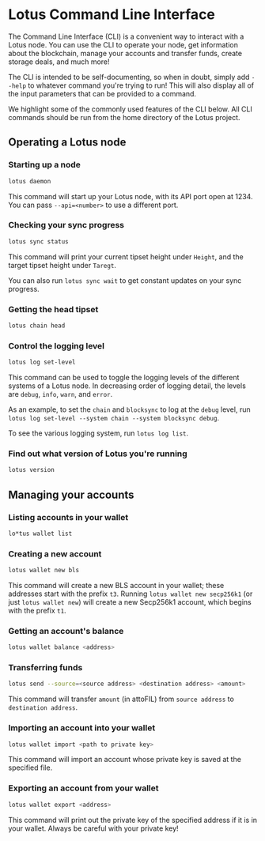 # Lotus Command Line Interface

The Command Line Interface (CLI) is a convenient way to interact with
a Lotus node. You can use the CLI to operate your node,
get information about the blockchain,
manage your accounts and transfer funds,
create storage deals, and much more! 

The CLI is intended to be self-documenting, so when in doubt, simply add `--help`
to whatever command you're trying to run! This will also display all of the 
input parameters that can be provided to a command.

We highlight some of the commonly
used features of the CLI below.
All CLI commands should be run from the home directory of the Lotus project.

## Operating a Lotus node

### Starting up a node

```sh
lotus daemon
```
This command will start up your Lotus node, with its API port open at 1234. 
You can pass `--api=<number>` to use a different port.

### Checking your sync progress

```sh
lotus sync status
```
This command will print your current tipset height under `Height`, and the target tipset height
under `Taregt`. 

You can also run `lotus sync wait` to get constant updates on your sync progress.

### Getting the head tipset

```sh
lotus chain head
```

### Control the logging level

```sh
lotus log set-level
```
This command can be used to toggle the logging levels of the different
systems of a Lotus node. In decreasing order
of logging detail, the levels are `debug`, `info`, `warn`, and `error`. 

As an example,
to set the `chain` and `blocksync` to log at the `debug` level, run 
`lotus log set-level --system chain --system blocksync debug`. 

To see the various logging system, run `lotus log list`.

### Find out what version of Lotus you're running

```sh
lotus version
```

## Managing your accounts

### Listing accounts in your wallet

```sh
lo*tus wallet list
``` 

### Creating a new account

```sh
lotus wallet new bls
```
This command will create a new BLS account in your wallet; these
addresses start with the prefix `t3`. Running `lotus wallet new secp256k1` 
(or just `lotus wallet new`) will create
a new Secp256k1 account, which begins with the prefix `t1`.

### Getting an account's balance

```sh
lotus wallet balance <address>
``` 

### Transferring funds 

```sh
lotus send --source=<source address> <destination address> <amount>
``` 
This command will transfer `amount` (in attoFIL) from `source address` to `destination address`.

### Importing an account into your wallet

```sh
lotus wallet import <path to private key>
``` 
This command will import an account whose private key is saved at the specified file.

### Exporting an account from your wallet

```sh
lotus wallet export <address>
``` 
This command will print out the private key of the specified address
if it is in your wallet. Always be careful with your private key!
